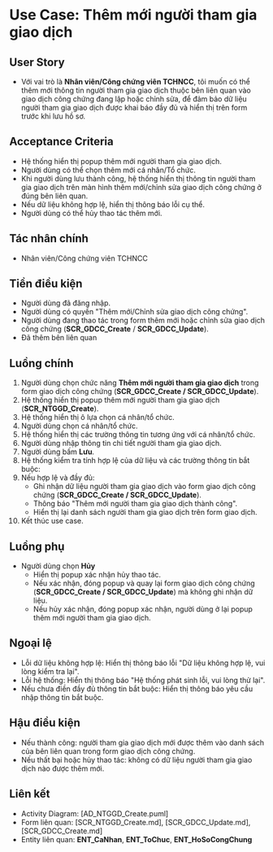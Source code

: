 # Use Case: Thêm mới người tham gia giao dịch

## User Story
- Với vai trò là **Nhân viên/Công chứng viên TCHNCC**, tôi muốn có thể thêm mới thông tin người tham gia giao dịch thuộc bên liên quan vào giao dịch công chứng đang lập hoặc chỉnh sửa, để đảm bảo dữ liệu người tham gia giao dịch được khai báo đầy đủ và hiển thị trên form trước khi lưu hồ sơ.

## Acceptance Criteria
- Hệ thống hiển thị popup thêm mới người tham gia giao dịch.  
- Người dùng có thể chọn thêm mới cá nhân/Tổ chức.  
- Khi người dùng lưu thành công, hệ thống hiển thị thông tin người tham gia giao dịch trên màn hình thêm mới/chỉnh sửa giao dịch công chứng ở đúng bên liên quan.  
- Nếu dữ liệu không hợp lệ, hiển thị thông báo lỗi cụ thể.  
- Người dùng có thể hủy thao tác thêm mới.

## Tác nhân chính
- Nhân viên/Công chứng viên TCHNCC

## Tiền điều kiện
- Người dùng đã đăng nhập.  
- Người dùng có quyền "Thêm mới/Chỉnh sửa giao dịch công chứng".  
- Người dùng đang thao tác trong form thêm mới hoặc chỉnh sửa giao dịch công chứng (**SCR_GDCC_Create** / **SCR_GDCC_Update**).
- Đã thêm bên liên quan  

## Luồng chính
1. Người dùng chọn chức năng **Thêm mới người tham gia giao dịch** trong form giao dịch công chứng (**SCR_GDCC_Create / SCR_GDCC_Update**).  
2. Hệ thống hiển thị popup thêm mới người tham gia giao dịch (**SCR_NTGGD_Create**).  
3. Hệ thống hiển thị ô lựa chọn cá nhân/tổ chức.  
4. Người dùng chọn cá nhân/tổ chức.  
5. Hệ thống hiển thị các trường thông tin tương ứng với cá nhân/tổ chức.  
6. Người dùng nhập thông tin chi tiết người tham gia giao dịch.  
7. Người dùng bấm **Lưu**.  
8. Hệ thống kiểm tra tính hợp lệ của dữ liệu và các trường thông tin bắt buộc:
9. Nếu hợp lệ và đầy đủ:  
     - Ghi nhận dữ liệu người tham gia giao dịch vào form giao dịch công chứng (**SCR_GDCC_Create / SCR_GDCC_Update**).  
     - Thông báo "Thêm mới người tham gia giao dịch thành công".  
     - Hiển thị lại danh sách người tham gia giao dịch trên form giao dịch.   
10. Kết thúc use case.  

## Luồng phụ 
- Người dùng chọn **Hủy**  
  - Hiển thị popup xác nhận hủy thao tác.  
  - Nếu xác nhận, đóng popup và quay lại form giao dịch công chứng (**SCR_GDCC_Create / SCR_GDCC_Update**) mà không ghi nhận dữ liệu.  
  - Nếu hủy xác nhận, đóng popup xác nhận, người dùng ở lại popup thêm mới người tham gia giao dịch.  

## Ngoại lệ
- Lỗi dữ liệu không hợp lệ: Hiển thị thông báo lỗi "Dữ liệu không hợp lệ, vui lòng kiểm tra lại".  
- Lỗi hệ thống: Hiển thị thông báo "Hệ thống phát sinh lỗi, vui lòng thử lại".  
- Nếu chưa điền đầy đủ thông tin bắt buộc: Hiển thị thông báo yêu cầu nhập thông tin bắt buộc. 

## Hậu điều kiện
- Nếu thành công: người tham gia giao dịch mới được thêm vào danh sách của bên liên quan trong form giao dịch công chứng.  
- Nếu thất bại hoặc hủy thao tác: không có dữ liệu người tham gia giao dịch nào được thêm mới.  

## Liên kết
- Activity Diagram: [AD_NTGGD_Create.puml]  
- Form liên quan: [SCR_NTGGD_Create.md], [SCR_GDCC_Update.md], [SCR_GDCC_Create.md]  
- Entity liên quan:  **ENT_CaNhan**, **ENT_ToChuc**, **ENT_HoSoCongChung**
